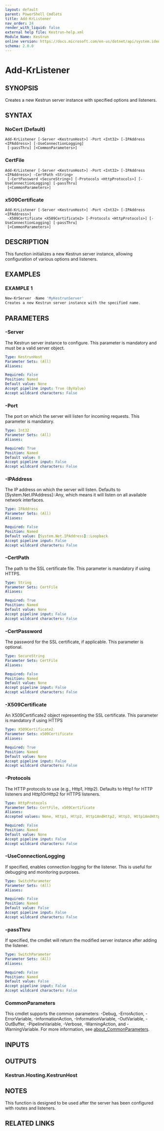 ```yaml
---
layout: default
parent: PowerShell Cmdlets
title: Add-KrListener
nav_order: 24
render_with_liquid: false
external help file: Kestrun-help.xml
Module Name: Kestrun
online version: https://docs.microsoft.com/en-us/dotnet/api/system.identitymodel.tokens.jwt.jwtsecuritytoken?view=azure-dotnet
schema: 2.0.0
---
```


# Add-KrListener

## SYNOPSIS
Creates a new Kestrun server instance with specified options and listeners.

## SYNTAX

### NoCert (Default)
```
Add-KrListener [-Server <KestrunHost>] -Port <Int32> [-IPAddress <IPAddress>] [-UseConnectionLogging]
 [-passThru] [<CommonParameters>]
```

### CertFile
```
Add-KrListener [-Server <KestrunHost>] -Port <Int32> [-IPAddress <IPAddress>] -CertPath <String>
 [-CertPassword <SecureString>] [-Protocols <HttpProtocols>] [-UseConnectionLogging] [-passThru]
 [<CommonParameters>]
```

### x509Certificate
```
Add-KrListener [-Server <KestrunHost>] -Port <Int32> [-IPAddress <IPAddress>]
 -X509Certificate <X509Certificate2> [-Protocols <HttpProtocols>] [-UseConnectionLogging] [-passThru]
 [<CommonParameters>]
```

## DESCRIPTION
This function initializes a new Kestrun server instance, allowing configuration of various options and listeners.

## EXAMPLES

### EXAMPLE 1
```powershell
New-KrServer -Name 'MyKestrunServer'
Creates a new Kestrun server instance with the specified name.
```

## PARAMETERS

### -Server
The Kestrun server instance to configure.
This parameter is mandatory and must be a valid server object.

```yaml
Type: KestrunHost
Parameter Sets: (All)
Aliases:

Required: False
Position: Named
Default value: None
Accept pipeline input: True (ByValue)
Accept wildcard characters: False
```

### -Port
The port on which the server will listen for incoming requests.
This parameter is mandatory.

```yaml
Type: Int32
Parameter Sets: (All)
Aliases:

Required: True
Position: Named
Default value: 0
Accept pipeline input: False
Accept wildcard characters: False
```

### -IPAddress
The IP address on which the server will listen.
Defaults to \[System.Net.IPAddress\]::Any, which means it will listen on all available network interfaces.

```yaml
Type: IPAddress
Parameter Sets: (All)
Aliases:

Required: False
Position: Named
Default value: [System.Net.IPAddress]::Loopback
Accept pipeline input: False
Accept wildcard characters: False
```

### -CertPath
The path to the SSL certificate file.
This parameter is mandatory if using HTTPS.

```yaml
Type: String
Parameter Sets: CertFile
Aliases:

Required: True
Position: Named
Default value: None
Accept pipeline input: False
Accept wildcard characters: False
```

### -CertPassword
The password for the SSL certificate, if applicable.
This parameter is optional.

```yaml
Type: SecureString
Parameter Sets: CertFile
Aliases:

Required: False
Position: Named
Default value: None
Accept pipeline input: False
Accept wildcard characters: False
```

### -X509Certificate
An X509Certificate2 object representing the SSL certificate.
This parameter is mandatory if using HTTPS

```yaml
Type: X509Certificate2
Parameter Sets: x509Certificate
Aliases:

Required: True
Position: Named
Default value: None
Accept pipeline input: False
Accept wildcard characters: False
```

### -Protocols
The HTTP protocols to use (e.g., Http1, Http2).
Defaults to Http1 for HTTP listeners and Http1OrHttp2 for HTTPS listeners.

```yaml
Type: HttpProtocols
Parameter Sets: CertFile, x509Certificate
Aliases:
Accepted values: None, Http1, Http2, Http1AndHttp2, Http3, Http1AndHttp2AndHttp3

Required: False
Position: Named
Default value: None
Accept pipeline input: False
Accept wildcard characters: False
```

### -UseConnectionLogging
If specified, enables connection logging for the listener.
This is useful for debugging and monitoring purposes.

```yaml
Type: SwitchParameter
Parameter Sets: (All)
Aliases:

Required: False
Position: Named
Default value: False
Accept pipeline input: False
Accept wildcard characters: False
```

### -passThru
If specified, the cmdlet will return the modified server instance after adding the listener.

```yaml
Type: SwitchParameter
Parameter Sets: (All)
Aliases:

Required: False
Position: Named
Default value: False
Accept pipeline input: False
Accept wildcard characters: False
```

### CommonParameters
This cmdlet supports the common parameters: -Debug, -ErrorAction, -ErrorVariable, -InformationAction, -InformationVariable, -OutVariable, -OutBuffer, -PipelineVariable, -Verbose, -WarningAction, and -WarningVariable. For more information, see [about_CommonParameters](http://go.microsoft.com/fwlink/?LinkID=113216).

## INPUTS

## OUTPUTS

### Kestrun.Hosting.KestrunHost
## NOTES
This function is designed to be used after the server has been configured with routes and listeners.

## RELATED LINKS
